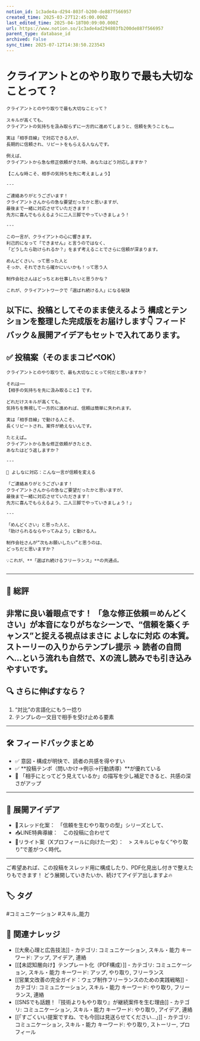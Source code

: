 ```yaml
---
notion_id: 1c3ade4a-d294-803f-b200-de887f566957
created_time: 2025-03-27T12:45:00.000Z
last_edited_time: 2025-04-18T00:09:00.000Z
url: https://www.notion.so/1c3ade4ad294803fb200de887f566957
parent_type: database_id
archived: False
sync_time: 2025-07-12T14:38:50.223543
---
```


# クライアントとのやり取りで最も大切なことって？

```plain text
クライアントとのやり取りで最も大切なことって？

スキルが高くても、
クライアントの気持ちを汲み取らずに一方的に進めてしまうと、信頼を失うことも…。

実は「相手目線」で対応できる人が、
長期的に信頼され、リピートをもらえる人なんです。

例えば、
クライアントから急な修正依頼がきた時、あなたはどう対応しますか？

【こんな時こそ、相手の気持ちを先に考えましょう】  

---

ご連絡ありがとうございます！
クライアントさんからの急な要望だったかと思いますが、
最後まで一緒に対応させていただきます！
先方に喜んでもらえるように二人三脚でやっていきましょう！

---

この一言が、クライアントの心に響きます。
利己的になって「できません」と言うのではなく、
「どうしたら助けられるか？」をまず考えることでさらに信頼が深まります。

めんどくさい。って思った人と
そっか、それできたら確かにいいかも！って思う人

制作会社さんはどっちとお仕事したいと思うかな？

これが、クライアントワークで「選ばれ続ける人」になる秘訣
```
以下に、投稿としてそのまま使えるよう 構成とテンションを整理した完成版をお届けします👇
フィードバック＆展開アイデアもセットで入れてあります。
---
## ✅ 投稿案（そのままコピペOK）
```plain text
クライアントとのやり取りで、最も大切なことって何だと思いますか？

それは──
【相手の気持ちを先に汲み取ること】です。

どれだけスキルが高くても、
気持ちを無視して一方的に進めれば、信頼は簡単に失われます。

実は「相手目線」で動ける人こそ、
長くリピートされ、案件が絶えないんです。

たとえば…
クライアントから急な修正依頼がきたとき、
あなたはどう返しますか？

---

📩 よしなに対応：こんな一言が信頼を変える

「ご連絡ありがとうございます！
クライアントさんからの急なご要望だったかと思いますが、
最後まで一緒に対応させていただきます！
先方に喜んでもらえるよう、二人三脚でやっていきましょう！」

---

「めんどくさい」と思った人と、
「助けられるならやってみよう」と動ける人。

制作会社さんが“次もお願いしたい”と思うのは、
どっちだと思いますか？

💡これが、**「選ばれ続けるフリーランス」**の共通点。


```
---
## 🧠 総評
非常に良い着眼点です！
「急な修正依頼＝めんどくさい」が本音になりがちなシーンで、“信頼を築くチャンス”と捉える視点はまさに よしなに対応 の本質。
ストーリーの入りからテンプレ提示 → 読者の自問へ…という流れも自然で、Xの流し読みでも引き込みやすいです。
---
## 🔍 さらに伸ばすなら？
1. “対比”の言語化にもう一捻り
1. テンプレの一文目で相手を受け止める要素
---
## 🛠 フィードバックまとめ
- ✅ 意図・構成が明快で、読者の共感を得やすい
- ✅ **投稿テンポ（問いかけ→例示→行動誘導）**が優れている
- 🔁 「相手にとってどう見えているか」の描写を少し補足できると、共感の深さがアップ
---
## 🚀 展開アイデア
- 🧵スレッド化案：　「信頼を生むやり取りの型」シリーズとして、
- 📥LINE特典導線：　この投稿に合わせて
- 🎯リライト案（Xプロフィールに向けた一文）：　> スキルじゃなく“やり取り”で差がつく時代。
---
ご希望あれば、この投稿をスレッド用に構成したり、PDF化見出し付きで整えたりもできます！
どう展開していきたいか、続けてアイデア出しますよ🔥

## 🏷️ タグ
#コミュニケーション #スキル_能力

## 🔗 関連ナレッジ
- [[大衆心理と広告技法]] - カテゴリ: コミュニケーション, スキル・能力 キーワード: アップ, アイデア, 連絡
- [[【未認知層向け】テンプレート化（PDF構成）]] - カテゴリ: コミュニケーション, スキル・能力 キーワード: アップ, やり取り, フリーランス
- [[営業文改善の完全ガイド：ウェブ制作フリーランスのための実践戦略]] - カテゴリ: コミュニケーション, スキル・能力 キーワード: やり取り, フリーランス, 連絡
- [[SNSでも話題！『技術よりもやり取り』が継続案件を生む理由]] - カテゴリ: コミュニケーション, スキル・能力 キーワード: やり取り, アイデア, 連絡
- [[「すごくいい提案ですね、でも今回は見送らせてください…」]] - カテゴリ: コミュニケーション, スキル・能力 キーワード: やり取り, ストーリー, プロフィール
